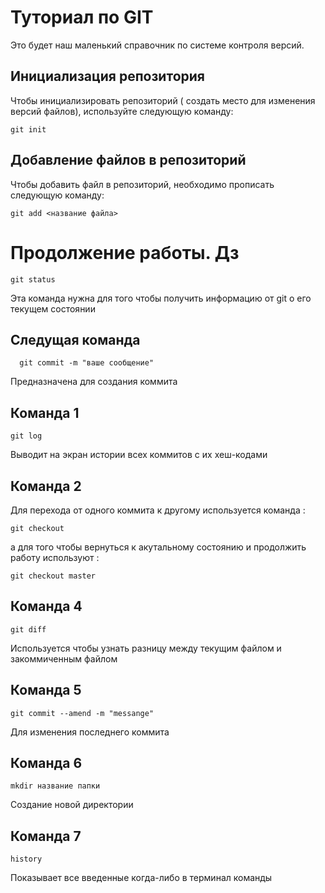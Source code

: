 # Туториал по GIT
Это будет наш маленький справочник по системе контроля версий.
## Инициализация репозитория
Чтобы инициализировать репозиторий ( создать место для изменения версий файлов), используйте следующую команду:
```
git init
```
## Добавление файлов в репозиторий
Чтобы добавить файл в репозиторий, необходимо прописать следующую команду:
```
git add <название файла>
```
# Продолжение работы. Дз
```
git status
```
Эта команда нужна для того чтобы получить информацию от git о его текущем состоянии

## Следущая команда
```
  git commit -m "ваше сообщение"
```
Предназначена для создания коммита
## Команда 1
```
git log
```
Выводит на экран истории всех коммитов с их хеш-кодами
## Команда 2
Для перехода от одного коммита к другому используется команда :
```
git checkout
```
а для того чтобы вернуться к акутальному состоянию и продолжить работу используют :
```
git checkout master
```
## Команда 4
```
git diff
```
Используется чтобы узнать разницу между текущим файлом и закоммиченным файлом
## Команда 5
```
git commit --amend -m "messange"
```
Для изменения последнего коммита
## Команда 6
```
mkdir название папки
```
Создание новой директории
## Команда 7
```
history
```
 Показывает все введенные когда-либо в терминал команды